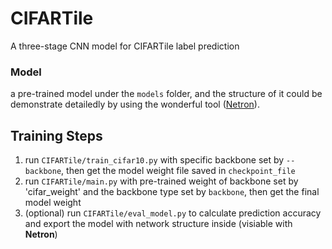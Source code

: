 # CIFARTile
A three-stage CNN model for CIFARTile label prediction

### Model
a pre-trained model under the `models` folder, and the structure of it could be demonstrate detailedly by using the wonderful tool ([Netron](https://netron.app)).

## Training Steps
1. run `CIFARTile/train_cifar10.py` with specific backbone set by `--backbone`, then get the model weight file saved in `checkpoint_file`
2. run `CIFARTile/main.py` with pre-trained weight of backbone set by 'cifar_weight' and the backbone type set by `backbone`, then get the final model weight
3. (optional) run `CIFARTile/eval_model.py` to calculate prediction accuracy and export the model with network structure inside (visiable with **Netron**)
